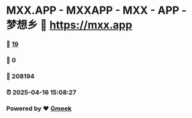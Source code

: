# MXX.APP - MXXAPP - MXX - APP -  梦想乡 :link: https://mxx.app 
### :page_facing_up: [19](https://mxx.app/tag.html) 
### :speech_balloon: 0 
### :hibiscus: 208194 
### :alarm_clock: 2025-04-16 15:08:27 
### Powered by :heart: [Gmeek](https://github.com/Meekdai/Gmeek)
